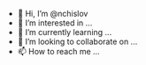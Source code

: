 - 👋 Hi, I’m @nchislov
- 👀 I’m interested in ...
- 🌱 I’m currently learning ...
- 💞️ I’m looking to collaborate on ...
- 📫 How to reach me ...

<!---
nchislov/nchislov is a ✨ special ✨ repository because its `README.md` (this file) appears on your GitHub profile.
You can click the Preview link to take a look at your changes.
--->

